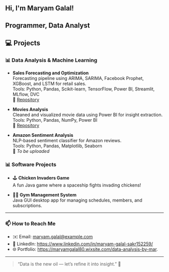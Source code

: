 ## Hi, I'm Maryam Galal!

## Programmer, Data Analyst

## 💻 Projects

### 📊 Data Analysis & Machine Learning
- **Sales Forecasting and Optimization**  
  Forecasting pipeline using ARIMA, SARIMA, Facebook Prophet, XGBoost, and LSTM for retail sales.  
  Tools: Python, Pandas, Scikit-learn, TensorFlow, Power BI, Streamlit, MLflow, DVC  
  📎 [Repository](https://github.com/maryam-galal/Sales-Forecasting-repo)

- **Movies Analysis**  
  Cleaned and visualized movie data using Power BI for insight extraction.  
  Tools: Python, Pandas, NumPy, Power BI  
  📎 [Repository](https://github.com/maryam-galal/Movies-Analysis-repo)

- **Amazon Sentiment Analysis**  
  NLP-based sentiment classifier for Amazon reviews.  
  Tools: Python, Pandas, Matplotlib, Seaborn  
  📎 *To be uploaded*

### 📊 Software Projects

- 🕹️ **Chicken Invaders Game**  
  A fun Java game where a spaceship fights invading chickens!

- 🏋️‍♀️ **Gym Management System**  
  Java GUI desktop app for managing schedules, members, and subscriptions.

---

### 📫 How to Reach Me
- ✉️ Email: maryam.galal@example.com  
- 💼 LinkedIn: https://www.linkedin.com/in/maryam-galal-sakr152259/ 
- 🌐 Portfolio: https://maryamgalal80.wixsite.com/data-analysis-by-mar.

---

> “Data is the new oil — let’s refine it into insight.” 🚀
